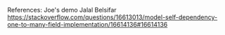 References:
Joe's demo
Jalal Belsifar
https://stackoverflow.com/questions/16613013/model-self-dependency-one-to-many-field-implementation/16614136#16614136